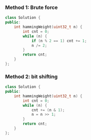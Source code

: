 ### Method 1: Brute force
```cpp
class Solution {
public:
    int hammingWeight(uint32_t n) {
        int cnt = 0;
        while (n) {
            if (n % 2 == 1) cnt += 1;
            n /= 2;
        }
        return cnt;
    }
};
```

### Method 2: bit shifting
```cpp
class Solution {
public:
    int hammingWeight(uint32_t n) {
        int cnt = 0;
        while (n) {
            cnt += (n & 1);
            n = n >> 1;
        }
        return cnt;
    }
};
```